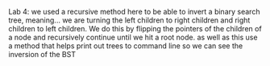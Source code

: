 Lab 4: we used a recursive method here to be able to invert a binary search tree, meaning... we are turning the left children to right children and right children to left children. We do this by flipping the pointers of the children of a node and recursively continue until we hit a root node. as well as this use a method that helps print out trees to command line so we can see the inversion of the BST
